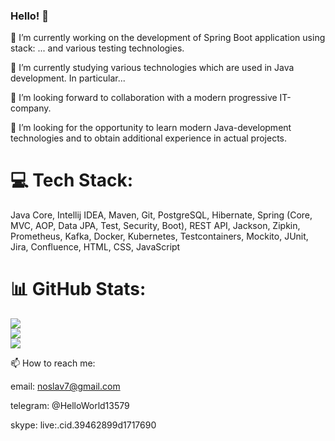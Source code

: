 ### Hello! 👋

🔭 I’m currently working on the development of Spring Boot application using stack: ... and various testing technologies.

🌱 I’m currently studying various technologies which are used in Java development. In particular...

👯 I’m looking forward to collaboration with a modern progressive IT-company.

🤔 I’m looking for the opportunity to learn modern Java-development technologies and to obtain additional experience in actual projects.


# 💻 Tech Stack:
Java Core, Intellij IDEA, Maven, Git, PostgreSQL, Hibernate, Spring (Core, MVC, AOP, Data JPA, Test, Security, Boot), REST API, Jackson, Zipkin, Prometheus, Kafka, Docker, Kubernetes, Testcontainers, Mockito, JUnit, Jira, Confluence, HTML, CSS, JavaScript
# 📊 GitHub Stats:
![](https://github-readme-stats.vercel.app/api?username=noslav7&theme=solarized-light&hide_border=false&include_all_commits=false&count_private=false)<br/>
![](https://github-readme-streak-stats.herokuapp.com/?user=noslav7&theme=solarized-light&hide_border=false)<br/>
![](https://github-readme-stats.vercel.app/api/top-langs/?username=noslav7&theme=solarized-light&hide_border=false&include_all_commits=false&count_private=false&layout=compact)

📫 How to reach me: 

email: noslav7@gmail.com

telegram: @HelloWorld13579

skype: live:.cid.39462899d1717690
